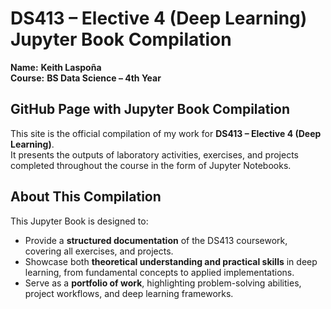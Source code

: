# DS413 – Elective 4 (Deep Learning) Jupyter Book Compilation

**Name:** **Keith Laspoña**  
**Course:** **BS Data Science – 4th Year** 

## **GitHub Page with Jupyter Book Compilation**

This site is the official compilation of my work for **DS413 – Elective 4 (Deep Learning)**.  
It presents the outputs of laboratory activities, exercises, and projects completed throughout the course in the form of Jupyter Notebooks. 

## **About This Compilation**

This Jupyter Book is designed to:  
- Provide a **structured documentation** of the DS413 coursework, covering all exercises, and projects.  
- Showcase both **theoretical understanding and practical skills** in deep learning, from fundamental concepts to applied implementations.  
- Serve as a **portfolio of work**, highlighting problem-solving abilities, project workflows, and deep learning frameworks.  

```{tableofcontents}